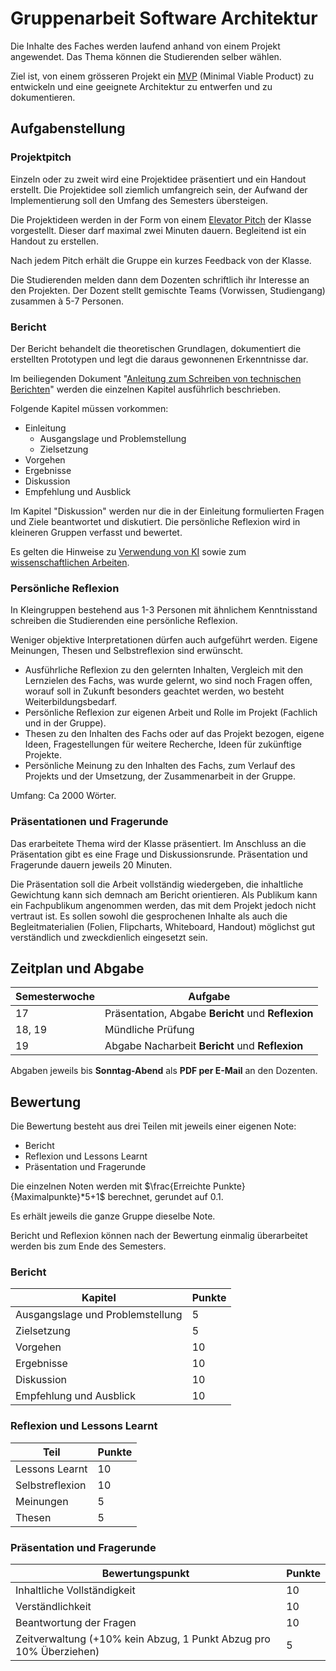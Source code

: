 # Gruppenarbeit Software Architektur

Die Inhalte des Faches werden laufend anhand von einem Projekt angewendet. Das Thema können die Studierenden selber
wählen.

Ziel ist, von einem grösseren Projekt ein [MVP](https://de.wikipedia.org/wiki/Minimum_Viable_Product) (Minimal Viable
Product) zu entwickeln und eine geeignete Architektur zu entwerfen und zu dokumentieren.

## Aufgabenstellung

### Projektpitch

Einzeln oder zu zweit wird eine Projektidee präsentiert und ein Handout erstellt. Die Projektidee soll ziemlich
umfangreich sein, der Aufwand der Implementierung soll den Umfang des Semesters übersteigen.

Die Projektideen werden in der Form von einem [Elevator Pitch](https://en.wikipedia.org/wiki/Elevator_pitch) der Klasse
vorgestellt. Dieser darf maximal zwei Minuten dauern. Begleitend ist ein Handout zu erstellen.

Nach jedem Pitch erhält die Gruppe ein kurzes Feedback von der Klasse.

Die Studierenden melden dann dem Dozenten schriftlich ihr Interesse an den Projekten. Der Dozent stellt gemischte
Teams (Vorwissen, Studiengang) zusammen à 5-7 Personen.

### Bericht

Der Bericht behandelt die theoretischen Grundlagen, dokumentiert die erstellten Prototypen und legt die daraus
gewonnenen Erkenntnisse dar.

Im beiliegenden
Dokument "[Anleitung zum Schreiben von technischen Berichten](../../Readings/AnleitungTechnischerBericht.pdf)" werden
die einzelnen Kapitel ausführlich beschrieben.

Folgende Kapitel müssen vorkommen:

- Einleitung
    - Ausgangslage und Problemstellung
    - Zielsetzung
- Vorgehen
- Ergebnisse
- Diskussion
- Empfehlung und Ausblick

Im Kapitel "Diskussion" werden nur die in der Einleitung formulierten Fragen und Ziele beantwortet und diskutiert. Die
persönliche Reflexion wird in kleineren Gruppen verfasst und bewertet.

Es gelten die Hinweise zu [Verwendung von KI](../../VerwendungVonKIinArbeiten.md) sowie
zum [wissenschaftlichen Arbeiten](../../WissenschaftlichesArbeiten.md).

### Persönliche Reflexion

In Kleingruppen bestehend aus 1-3 Personen mit ähnlichem Kenntnisstand schreiben die Studierenden eine persönliche
Reflexion.

Weniger objektive Interpretationen dürfen auch aufgeführt werden. Eigene Meinungen, Thesen und Selbstreflexion sind
erwünscht.

- Ausführliche Reflexion zu den gelernten Inhalten, Vergleich mit den Lernzielen des Fachs, was wurde gelernt, wo sind
  noch Fragen offen, worauf soll in Zukunft besonders geachtet werden, wo besteht Weiterbildungsbedarf.
- Persönliche Reflexion zur eigenen Arbeit und Rolle im Projekt (Fachlich und in der Gruppe).
- Thesen zu den Inhalten des Fachs oder auf das Projekt bezogen, eigene Ideen, Fragestellungen für weitere Recherche,
  Ideen für zukünftige Projekte.
- Persönliche Meinung zu den Inhalten des Fachs, zum Verlauf des Projekts und der Umsetzung, der Zusammenarbeit in der
  Gruppe.

Umfang: Ca 2000 Wörter.

### Präsentationen und Fragerunde

Das erarbeitete Thema wird der Klasse präsentiert. Im Anschluss an die Präsentation gibt es eine Frage und
Diskussionsrunde. Präsentation und Fragerunde dauern jeweils 20 Minuten.

Die Präsentation soll die Arbeit vollständig wiedergeben, die inhaltliche Gewichtung kann sich demnach am Bericht
orientieren. Als Publikum kann ein Fachpublikum angenommen werden, das mit dem Projekt jedoch nicht vertraut ist. Es
sollen sowohl die gesprochenen Inhalte als auch die Begleitmaterialien (Folien, Flipcharts, Whiteboard, Handout)
möglichst gut verständlich und zweckdienlich eingesetzt sein.

## Zeitplan und Abgabe

| Semesterwoche | Aufgabe                                            |
|---------------|----------------------------------------------------|
| 17            | Präsentation, Abgabe **Bericht** und **Reflexion** |
| 18, 19        | Mündliche Prüfung                                  |
| 19            | Abgabe Nacharbeit **Bericht** und **Reflexion**    |

Abgaben jeweils bis **Sonntag-Abend** als **PDF per E-Mail** an den Dozenten.

## Bewertung

Die Bewertung besteht aus drei Teilen mit jeweils einer eigenen Note:

- Bericht
- Reflexion und Lessons Learnt
- Präsentation und Fragerunde

Die einzelnen Noten werden mit $\frac{Erreichte Punkte}{Maximalpunkte}*5+1$ berechnet, gerundet auf 0.1.

Es erhält jeweils die ganze Gruppe dieselbe Note.

Bericht und Reflexion können nach der Bewertung einmalig überarbeitet werden bis zum Ende des Semesters.

### Bericht

| Kapitel                          | Punkte |
|----------------------------------|--------|
| Ausgangslage und Problemstellung | 5      |
| Zielsetzung                      | 5      |
| Vorgehen                         | 10     |
| Ergebnisse                       | 10     |
| Diskussion                       | 10     |
| Empfehlung und Ausblick          | 10     |

### Reflexion und Lessons Learnt

| Teil            | Punkte |
|-----------------|--------|
| Lessons Learnt  | 10     |
| Selbstreflexion | 10     |
| Meinungen       | 5      |
| Thesen          | 5      |

### Präsentation und Fragerunde

| Bewertungspunkt                                                    | Punkte |
|--------------------------------------------------------------------|--------|
| Inhaltliche Vollständigkeit                                        | 10     |
| Verständlichkeit                                                   | 10     |
| Beantwortung der Fragen                                            | 10     |
| Zeitverwaltung (+10% kein Abzug, 1 Punkt Abzug pro 10% Überziehen) | 5      |